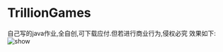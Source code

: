 # TrillionGames
自己写的java作业,全自创,可下载应付.但若进行商业行为,侵权必究
效果如下:
![show](https://user-images.githubusercontent.com/73374331/120472520-911ed000-c3d8-11eb-9871-b181a4899175.gif)
